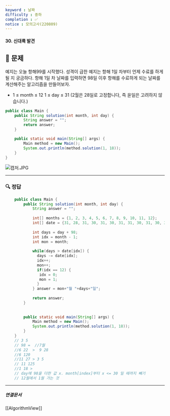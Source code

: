 ```yaml
---
keyword : 날짜
difficulty : 중하
completion : ✅
notice : 모의고사(220809)
---
```


#### 30. 신대륙 발견

## 📝 문제
 
 예지는 오늘 항해99를 시작했다. 성격이 급한 예지는 항해 1일 차부터 언제 수료를 하게될 지 궁금하다. 항해 1일 차 날짜를 입력하면 98일 이후 항해를 수료하게 되는 날짜를 계산해주는 알고리즘을 만들어보자.

- 1 ≤ month ≤ 12 1 ≤ day ≤ 31 (2월은 28일로 고정합니다, 즉 윤일은 고려하지 않습니다.)

```java
public class Main {
    public String solution(int month, int day) {
        String answer = "";
        return answer;
    }

    public static void main(String[] args) {
        Main method = new Main();
        System.out.println(method.solution(1, 18));
    }
}
```

![캡처.JPG](C:\Users\User\iCloudDrive\iCloud~md~obsidian\g4dalcom\img\mokexam2.jpg)


---

### 🔍 정답
```java
    public class Main {
        public String solution(int month, int day) {
            String answer = "";
    
            int[] months = {1, 2, 3, 4, 5, 6, 7, 8, 9, 10, 11, 12};
            int[] date = {31, 28, 31, 30, 31, 30, 31, 31, 30, 31, 30, 31};
    
            int days = day + 98;
            int idx = month - 1;
            int mon = month;
              
            while(days > date[idx]) {
              days -= date[idx];
              idx++;
              mon++;
              if(idx == 12) {
               idx = 0;
               mon = 1;
              }
            } answer = mon+"월 "+days+"일";
            
            return answer;
        }
    
      
        public static void main(String[] args) {
            Main method = new Main();
            System.out.println(method.solution(1, 18));
        }
    }
    // 3 5
    // 98 =  //7월
    //6 22  >  9 28
    //6 120
    //11 27 > 3 5
    // 11 125
    //1 18 > 
    // day에 98을 더한 값 x. month[index]부터 x <= 30 일 때까지 빼기
    // 12월에서 1월 가는 것
```



---

##### 연결문서

[[AlgorithmView]]